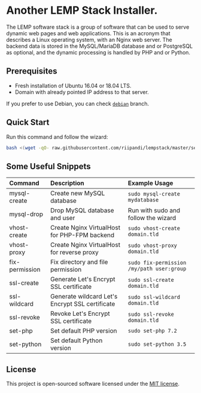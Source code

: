 # Another LEMP Stack Installer.

The LEMP software stack is a group of software that can be used to
serve dynamic web pages and web applications. This is an acronym
that describes a Linux operating system, with an Nginx web server.
The backend data is stored in the MySQL/MariaDB database and or
PostgreSQL as optional, and the dynamic processing is handled by
PHP and or Python.

## Prerequisites

- Fresh installation of Ubuntu 16.04 or 18.04 LTS.
- Domain with already pointed IP address to that server.

If you prefer to use Debian, you can check [`debian`](//github.com/riipandi/lempstack/tree/debian) branch.

## Quick Start

Run this command and follow the wizard:

```sh
bash <(wget -qO- raw.githubusercontent.com/riipandi/lempstack/master/setup.sh)
```

## Some Useful Snippets

Command            | Description                                       | Example Usage
:------------------|:--------------------------------------------------|:-------------
mysql-create       | Create new MySQL database                         | `sudo mysql-create mydatabase`
mysql-drop         | Drop MySQL database and user                      | Run with sudo and follow the wizard
vhost-create       | Create Nginx VirtualHost for PHP-FPM backend      | `sudo vhost-create domain.tld`
vhost-proxy        | Create Nginx VirtualHost for reverse proxy        | `sudo vhost-proxy domain.tld`
fix-permission     | Fix directory and file permission                 | `sudo fix-permission /my/path user:group`
ssl-create         | Generate Let's Encrypt SSL certificate            | `sudo ssl-create domain.tld`
ssl-wildcard       | Generate wildcard Let's Encrypt SSL certificate   | `sudo ssl-wildcard domain.tld`
ssl-revoke         | Revoke Let's Encrypt SSL certificate              | `sudo ssl-revoke domain.tld`
set-php            | Set default PHP version                           | `sudo set-php 7.2`
set-python         | Set default Python version                        | `sudo set-python 3.5`

## License

This project is open-sourced software licensed under the [MIT license](./LICENSE).
